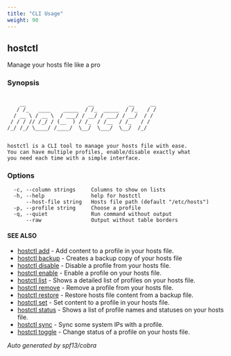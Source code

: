 ```yaml
---
title: "CLI Usage"
weight: 90
---
```


## hostctl

Manage your hosts file like a pro

### Synopsis

```

    __                    __           __     __
   / /_   ____    _____  / /_  _____  / /_   / /
  / __ \ / __ \  / ___/ / __/ / ___/ / __/  / /
 / / / // /_/ / (__  ) / /_  / /__  / /_   / /
/_/ /_/ \____/ /____/  \__/  \___/  \__/  /_/


hostctl is a CLI tool to manage your hosts file with ease.
You can have multiple profiles, enable/disable exactly what
you need each time with a simple interface.

```


### Options

```
  -c, --column strings     Columns to show on lists
  -h, --help               help for hostctl
      --host-file string   Hosts file path (default "/etc/hosts")
  -p, --profile string     Choose a profile
  -q, --quiet              Run command without output
      --raw                Output without table borders
```

#### SEE ALSO

* [hostctl add](/docs/cli-usage/add)	 - Add content to a profile in your hosts file.
* [hostctl backup](/docs/cli-usage/backup)	 - Creates a backup copy of your hosts file
* [hostctl disable](/docs/cli-usage/disable)	 - Disable a profile from your hosts file.
* [hostctl enable](/docs/cli-usage/enable)	 - Enable a profile on your hosts file.
* [hostctl list](/docs/cli-usage/list)	 - Shows a detailed list of profiles on your hosts file.
* [hostctl remove](/docs/cli-usage/remove)	 - Remove a profile from your hosts file.
* [hostctl restore](/docs/cli-usage/restore)	 - Restore hosts file content from a backup file.
* [hostctl set](/docs/cli-usage/set)	 - Set content to a profile in your hosts file.
* [hostctl status](/docs/cli-usage/status)	 - Shows a list of profile names and statuses on your hosts file.
* [hostctl sync](/docs/cli-usage/sync)	 - Sync some system IPs with a profile.
* [hostctl toggle](/docs/cli-usage/toggle)	 - Change status of a profile on your hosts file.

*Auto generated by spf13/cobra*
